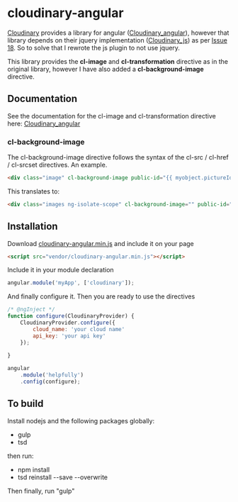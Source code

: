 # cloudinary-angular

[Cloudinary](http://cloudinary.com/) provides a library for angular ([Cloudinary_angular](https://github.com/cloudinary/cloudinary_angular)), however that library depends on their jquery implementation ([Cloudinary_js](https://github.com/cloudinary/cloudinary_js)) as per [Issue 18](https://github.com/cloudinary/cloudinary_angular/issues/18). So to solve that I rewrote the js plugin to not use jquery.

This library provides the **cl-image** and **cl-transformation** directive as in the original library, however I have also added a **cl-background-image** directive. 

## Documentation
See the documentation for the cl-image and cl-transformation directive here: [Cloudinary_angular](https://github.com/cloudinary/cloudinary_angular)

### cl-background-image
The cl-background-image directive follows the syntax of the cl-src / cl-href / cl-srcset directives.
An example.

```html
<div class="image" cl-background-image public-id="{{ myobject.pictureId }}" format="jpg" crop="fill" gravity="center" quality="50"></div>
```

This translates to:
```html
<div class="images ng-isolate-scope" cl-background-image="" public-id="someid" format="jpg" crop="fill" gravity="center" quality="50" style="background-image: url(http://res.cloudinary.com/<cloud_name>/image/upload/c_fill,g_center,q_50/someid.jpg); background-color: transparent; background-position: 50% 50%; background-repeat: no-repeat;"></div>
```

## Installation
Download [cloudinary-angular.min.js](https://raw.githubusercontent.com/tinusn/cloudinary-angular/master/dist/cloudinary-angular.min.js) and include it on your page

```html
<script src="vendor/cloudinary-angular.min.js"></script>
```

Include it in your module declaration

```javascript
angular.module('myApp', ['cloudinary']);
```

And finally configure it. Then you are ready to use the directives
```javascript
/* @ngInject */
function configure(CloudinaryProvider) {    
    CloudinaryProvider.configure({
        cloud_name: 'your cloud name'
        api_key: 'your api key'
    });
        
}

angular
    .module('helpfully')
    .config(configure);
```

## To build
Install nodejs and the following packages globally:
* gulp
* tsd

then run:
* npm install
* tsd reinstall --save --overwrite

Then finally, run "gulp"